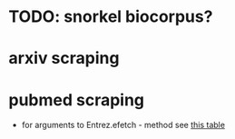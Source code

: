 # TODO: snorkel biocorpus?  
# arxiv scraping  
# pubmed scraping  
* for arguments to Entrez.efetch - method see [this table](https://www.ncbi.nlm.nih.gov/books/NBK25499/table/chapter4.T._valid_values_of__retmode_and/?report=objectonly)